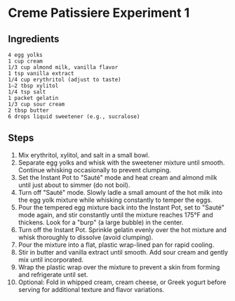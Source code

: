 # Creme Patissiere Experiment 1

## Ingredients

    4 egg yolks
    1 cup cream
    1/3 cup almond milk, vanilla flavor
    1 tsp vanilla extract
    1/4 cup erythritol (adjust to taste)
    1–2 tbsp xylitol
    1/4 tsp salt
    1 packet gelatin
    1/3 cup sour cream
    2 tbsp butter
    6 drops liquid sweetener (e.g., sucralose)

## Steps

1. Mix erythritol, xylitol, and salt in a small bowl.
2. Separate egg yolks and whisk with the sweetener mixture until smooth. Continue whisking occasionally to prevent clumping.
3. Set the Instant Pot to "Sauté" mode and heat cream and almond milk until just about to simmer (do not boil).
4. Turn off "Sauté" mode. Slowly ladle a small amount of the hot milk into the egg yolk mixture while whisking constantly to temper the eggs.
5. Pour the tempered egg mixture back into the Instant Pot, set to "Sauté" mode again, and stir constantly until the mixture reaches 175°F and thickens. Look for a "burp" (a large bubble) in the center.
6. Turn off the Instant Pot. Sprinkle gelatin evenly over the hot mixture and whisk thoroughly to dissolve (avoid clumping).
7. Pour the mixture into a flat, plastic wrap-lined pan for rapid cooling.
8. Stir in butter and vanilla extract until smooth. Add sour cream and gently mix until incorporated.
9. Wrap the plastic wrap over the mixture to prevent a skin from forming and refrigerate until set.
10. Optional: Fold in whipped cream, cream cheese, or Greek yogurt before serving for additional texture and flavor variations.
